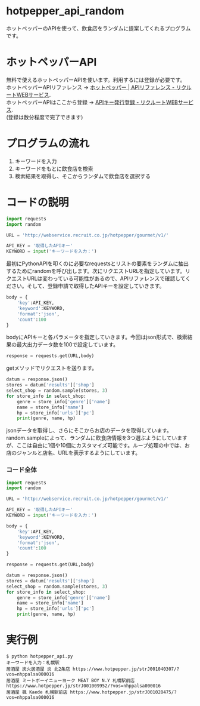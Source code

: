 # hotpepper_api_random
ホットペッパーのAPIを使って、飲食店をランダムに提案してくれるプログラムです。

# ホットペッパーAPI
無料で使えるホットペッパーAPIを使います。利用するには登録が必要です。  
ホットペッパーAPIリファレンス → [ホットペッパー | APIリファレンス - リクルートWEBサービス](https://webservice.recruit.co.jp/doc/hotpepper/reference.html).  
ホットペッパーAPIはここから登録 → [APIキー発行登録 - リクルートWEBサービス](https://webservice.recruit.co.jp/register/).  
(登録は数分程度で完了できます)

# プログラムの流れ
1. キーワードを入力
2. キーワードをもとに飲食店を検索
3. 検索結果を取得し、そこからランダムで飲食店を選択する

# コードの説明
```python
import requests
import random

URL = 'http://webservice.recruit.co.jp/hotpepper/gourmet/v1/'

API_KEY = '取得したAPIキー'
KEYWORD = input('キーワードを入力：')
```
最初にPythonAPIを叩くのに必要なrequestsとリストの要素をランダムに抽出するためにrandomを呼び出します。次にリクエストURLを指定しています。リクエストURLは変わっている可能性があるので、APIリファレンスで確認してください。そして、登録申請で取得したAPIキーを設定していきます。
<br>
```python
body = {
    'key':API_KEY,
    'keyword':KEYWORD,
    'format':'json',
    'count':100
}
```
bodyにAPIキーと各パラメータを指定していきます。今回はjson形式で、検索結果の最大出力データ数を100で設定しています。
<br>
```python
response = requests.get(URL,body)
```
getメソッドでリクエストを送ります。
<br>
```python
datum = response.json()
stores = datum['results']['shop']
select_shop = random.sample(stores, 3)
for store_info in select_shop:
    genre = store_info['genre']['name']
    name = store_info['name']
    hp = store_info['urls']['pc']
    print(genre, name, hp)
```
jsonデータを取得し、さらにそこからお店のデータを取得しています。random.sampleによって、ランダムに飲食店情報を3つ選ぶようにしていますが、ここは自由に1個や10個にカスタマイズ可能です。ループ処理の中では、お店のジャンルと店名、URLを表示するようにしています。

### コード全体
```python
import requests
import random

URL = 'http://webservice.recruit.co.jp/hotpepper/gourmet/v1/'

API_KEY = '取得したAPIキー'
KEYWORD = input('キーワードを入力：')

body = {
    'key':API_KEY,
    'keyword':KEYWORD,
    'format':'json',
    'count':100
}

response = requests.get(URL,body)

datum = response.json()
stores = datum['results']['shop']
select_shop = random.sample(stores, 3)
for store_info in select_shop:
    genre = store_info['genre']['name']
    name = store_info['name']
    hp = store_info['urls']['pc']
    print(genre, name, hp)
```

# 実行例
```terminal
$ python hotpepper_api.py
キーワードを入力：札幌駅
居酒屋 炭火居酒屋 炎 北2条店 https://www.hotpepper.jp/strJ001040307/?vos=nhppalsa000016
居酒屋 ミートボーイニューヨーク MEAT BOY N.Y 札幌駅前店 https://www.hotpepper.jp/strJ001009952/?vos=nhppalsa000016
居酒屋 楓 Kaede 札幌駅前店 https://www.hotpepper.jp/strJ001028475/?vos=nhppalsa000016
```
